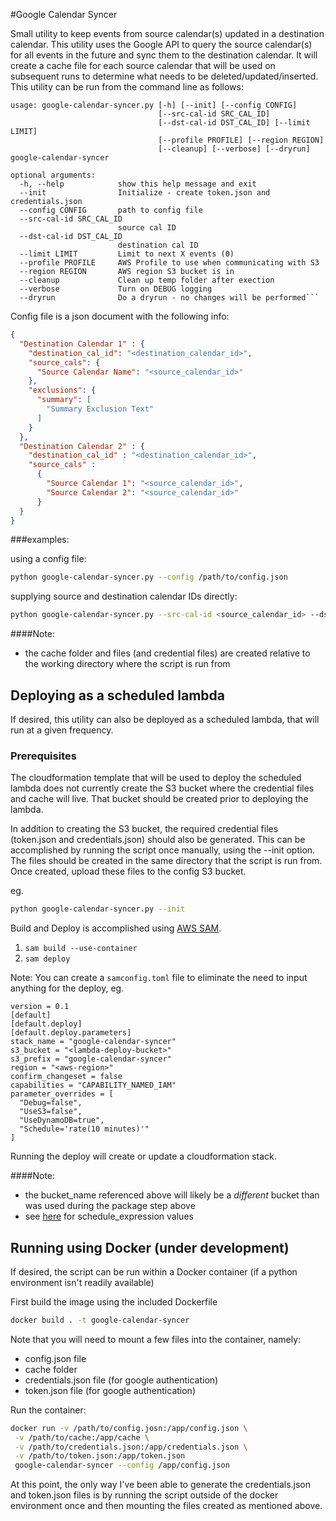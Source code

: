 #Google Calendar Syncer

Small utility to keep events from source calendar(s) updated in a destination calendar. This utility uses the Google API
to query the source calendar(s) for all events in the future and sync them to the destination calendar. It will create a
cache file for each source calendar that will be used on subsequent runs to determine what needs to be
deleted/updated/inserted. This utility can be run from the command line as follows:

```
usage: google-calendar-syncer.py [-h] [--init] [--config CONFIG]
                                 [--src-cal-id SRC_CAL_ID]
                                 [--dst-cal-id DST_CAL_ID] [--limit LIMIT]
                                 [--profile PROFILE] [--region REGION]
                                 [--cleanup] [--verbose] [--dryrun]
google-calendar-syncer

optional arguments:
  -h, --help            show this help message and exit
  --init                Initialize - create token.json and credentials.json
  --config CONFIG       path to config file
  --src-cal-id SRC_CAL_ID
                        source cal ID
  --dst-cal-id DST_CAL_ID
                        destination cal ID
  --limit LIMIT         Limit to next X events (0)
  --profile PROFILE     AWS Profile to use when communicating with S3
  --region REGION       AWS region S3 bucket is in
  --cleanup             Clean up temp folder after exection
  --verbose             Turn on DEBUG logging
  --dryrun              Do a dryrun - no changes will be performed```
```

Config file is a json document with the following info:

```json
{
  "Destination Calendar 1" : {
    "destination_cal_id": "<destination_calendar_id>",
    "source_cals": {
      "Source Calendar Name": "<source_calendar_id>"
    },
    "exclusions": {
      "summary": [
        "Summary Exclusion Text"
      ]
    }
  },
  "Destination Calendar 2" : {
    "destination_cal_id" : "<destination_calendar_id>",
    "source_cals" :
      {
        "Source Calendar 1": "<source_calendar_id>",
        "Source Calendar 2": "<source_calendar_id>"
      }
  }
}
```

###examples:

using a config file:
```bash
python google-calendar-syncer.py --config /path/to/config.json
```

supplying source and destination calendar IDs directly:
```bash
python google-calendar-syncer.py --src-cal-id <source_calendar_id> --dst-cal-id <destination_calendar_id>
```

####Note:
- the cache folder and files (and credential files) are created relative to the working directory where the script is run from

## Deploying as a scheduled lambda
If desired, this utility can also be deployed as a scheduled lambda, that will run at a given frequency.

### Prerequisites

The cloudformation template that will be used to deploy the scheduled lambda does not currently create the S3 bucket
where the credential files and cache will live. That bucket should be created prior to deploying the lambda.

In addition to creating the S3 bucket, the required credential files (token.json and credentials.json) should also be
generated. This can be accomplished by running the script once manually, using the --init option. The files should be
created in the same directory that the script is run from. Once created, upload these files to the config S3 bucket.

eg.
```bash
python google-calendar-syncer.py --init
```

Build and Deploy is accomplished using [AWS SAM](https://github.com/awslabs/serverless-application-model).

1) ```sam build --use-container```
2) ```sam deploy```

Note: You can create a `samconfig.toml` file to eliminate the need to input anything for the deploy, eg.

```
version = 0.1
[default]
[default.deploy]
[default.deploy.parameters]
stack_name = "google-calendar-syncer"
s3_bucket = "<lambda-deploy-bucket>"
s3_prefix = "google-calendar-syncer"
region = "<aws-region>"
confirm_changeset = false
capabilities = "CAPABILITY_NAMED_IAM"
parameter_overrides = [
  "Debug=false",
  "UseS3=false",
  "UseDynamoDB=true",
  "Schedule='rate(10 minutes)'"
]
```

Running the deploy will create or update a cloudformation stack.

####Note:
- the bucket_name referenced above will likely be a *different* bucket than was used during the package step above
- see [here](https://docs.aws.amazon.com/AmazonCloudWatch/latest/events/ScheduledEvents.html) for schedule_expression values


## Running using Docker (under development)

If desired, the script can be run within a Docker container (if a python environment isn't readily available)

First build the image using the included Dockerfile

```bash
docker build . -t google-calendar-syncer
```

Note that you will need to mount a few files into the container, namely:
- config.json file
- cache folder
- credentials.json file (for google authentication)
- token.json file (for google authentication)


Run the container:

```bash
docker run -v /path/to/config.josn:/app/config.json \
 -v /path/to/cache:/app/cache \
 -v /path/to/credentials.json:/app/credentials.json \
 -v /path/to/token.json:/app/token.json
 google-calendar-syncer --config /app/config.json
```

At this point, the only way I've been able to generate the credentials.json and token.json files is by running the
script outside of the docker environment once and then mounting the files created as mentioned above.